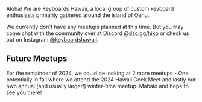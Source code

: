 <!-- ![](images/2024/) -->

Aloha! We are Keyboards Hawaii, a local group of custom keyboard enthusiasts primarily gathered around the island of Oahu.

We currently don't have any meetups planned at this time. But you may come chat with the community over at Discord @[dsc.gg/hikb](https://dsc.gg/hikb) or check us out on Instagram [@keyboardshawaii](https://www.instagram.com/keyboardshawaii/).

## Future Meetups 

For the remainder of 2024, we could be looking at 2 more meetups - One potentially in fall where we attend the 2024 Hawaii Geek Meet and lastly our own annual (and usually larger!) winter-time meetup. Mahalo and hope to see you there!